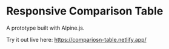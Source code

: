 # Responsive Comparison Table
A prototype built with Alpine.js.

Try it out live here: https://compariosn-table.netlify.app/
